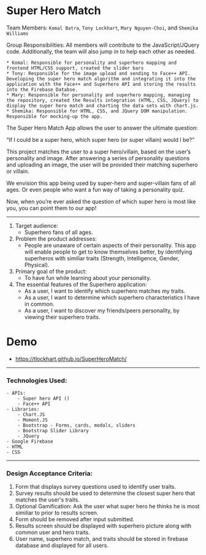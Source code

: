 # Super Hero Match

Team Members: `Komal Batra`, `Tony Lockhart`, `Mary Nguyen-Choi`, and `Shemika Williams`

Group Responsibilities:  All members will contribute to the JavaScript/JQuery code.  Additionally, the team will also jump in to help each other as needed.

    * Komal: Responsible for personality and superhero mapping and frontend HTML/CSS support, created the slider bars
    * Tony: Responsible for the image upload and sending to Face++ API.  Developing the super hero match algorithm and integrating it into the application with the Face++ and Superhero API and storing the results into the Firebase Databse.
    * Mary: Responsible for personality and superhero mapping, managing the repository, created the Results integration (HTML, CSS, JQuery) to display the super hero match and charting the data sets with chart.js.
    * Shemika: Responsible for HTML, CSS, and JQuery DOM manipulation.  Responsible for mocking-up the app.

The Super Hero Match App allows the user to answer the ultimate question:

“If I could be a super hero, which super hero (or super villain) would I be?”

This project matches the user to a super hero/villain, based on the user’s personality and image. After answering a series of personality questions and uploading an image, the user will be provided their matching superhero or villain.

We envision this app being used by super-hero and super-villain fans of all ages.  Or even people who want a fun way of taking a personality quiz.

Now, when you’re ever asked the question of which super hero is most like you, you can point them to our app!

- - -
1. Target audience:
    - Superhero fans of all ages.
2. Problem the product addresses:
    - People are unaware of certain aspects of their personality. This app will enable people to get to know themselves better, by identifying superheros with similiar traits (Strength, Intelligence, Gender, Physical).
3. Primary goal of the product:
    - To have fun while learning about your personality.
4. The essential features of the Superhero application:
    - As a user, I want to identify which superhero matches my traits.
    - As a user, I want to determine which superhero characteristics I have in common.
    - As a user, I want to discover my friends/peers personality, by viewing their superhero traits.
# Demo

* https://tlockhart.github.io/SuperHeroMatch/
- - -
### Technologies Used:
    - APIs:
        - Super hero API ()
        - Face++ API
    - Libraries:
        - Chart.JS 
        - Moment.JS
        - Bootstrap - Forms, cards, modals, sliders
        - Bootstrap Slider Library
        - JQuery
    - Google Firebase
    - HTML
    - CSS

- - -
### Design Acceptance Criteria:
1. Form that displays survey questions used to identify user traits.
2. Survey results should be used to determine the closest super hero that matches the user's traits.
3. Optional Gamification: Ask the user what super hero he thinks he is most similiar to prior to results screen.
4. Form should be removed after input submitted.
5. Results screen should be displayed with superhero picture along with common user and hero traits.
6. User name, superhero match, and traits should be stored in firebase database and displayed for all users.
